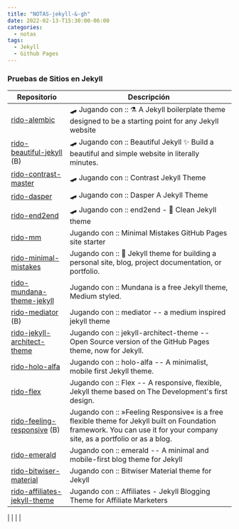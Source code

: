 ```yaml
---
title: "NOTAS-jekyll-&-gh"
date: 2022-02-13-T15:30:00-06:00
categories:
  - notas
tags:
  - Jekyll
  - Github Pages
---
```



### Pruebas de Sitios en Jekyll

| Repositorio                  | Descripción                  |
|------------------------------|------------------------------|
| [rido-alembic](https://justhector.github.io/rido-alembic/) 									 | 🛹 Jugando con :: ⚗️ A Jekyll boilerplate theme designed to be a starting point for any Jekyll website |
| [rido-beautiful-jekyll](https://justhector.github.io/rido-beautiful-jekyll/) (B) 				 | 🛹 Jugando con :: Beautiful Jekyll ✨ Build a beautiful and simple website in literally minutes. |
| [rido-contrast-master](https://justhector.github.io/rido-contrast-master/) 					 | 🛹 Jugando con :: Contrast Jekyll Theme |
| [rido-dasper](https://justhector.github.io/rido-dasper/) 										 | 🛹 Jugando con :: Dasper A Jekyll Theme |
| [rido-end2end](https://justhector.github.io/rido-end2end/) 									 | 🛹 Jugando con :: end2end - 💎 Clean Jekyll theme |
| [rido-mm](https://justhector.github.io/rido-mm/) 												 | Jugando con :: Minimal Mistakes GitHub Pages site starter |
| [rido-minimal-mistakes](https://justhector.github.io/rido-minimal-mistakes/) 					 | Jugando con :: 📐 Jekyll theme for building a personal site, blog, project documentation, or portfolio. |
| [rido-mundana-theme-jekyll](https://justhector.github.io/rido-mundana-theme-jekyll/) 			 | Jugando con :: Mundana is a free Jekyll theme, Medium styled. |
| [rido-mediator](https://justhector.github.io/rido-mediator/) (B) 								 | Jugando con :: mediator -- a medium inspired jekyll theme |
| [rido-jekyll-architect-theme](https://justhector.github.io/rido-jekyll-architect-theme/) 		 | Jugando con :: jekyll-architect-theme -- Open Source version of the GitHub Pages theme, now for Jekyll. |
| [rido-holo-alfa](https://justhector.github.io/rido-holo-alfa/) 								 | Jugando con :: holo-alfa -- A minimalist, mobile first Jekyll theme. |
| [rido-flex](https://justhector.github.io/rido-flex/) 											 | Jugando con :: Flex -- A responsive, flexible, Jekyll theme based on The Development's first design. |
| [rido-feeling-responsive](https://justhector.github.io/rido-feeling-responsive/) (B) 			 | Jugando con :: »Feeling Responsive« is a free flexible theme for Jekyll built on Foundation framework. You can use it for your company site, as a portfolio or as a blog. |
| [rido-emerald](https://justhector.github.io/rido-emerald/) 									 | Jugando con :: emerald -- A minimal and mobile-first blog theme for Jekyll |
| [rido-bitwiser-material](https://justhector.github.io/rido-bitwiser-material/) 				 | Jugando con :: Bitwiser Material theme for Jekyll |
| [rido-affiliates-jekyll-theme](https://justhector.github.io/rido-affiliates-jekyll-theme/) 	 | Jugando con :: Affiliates - Jekyll Blogging Theme for Affiliate Marketers |

|  |  |  |



